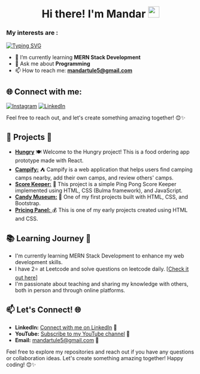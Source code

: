 <h1 align="center">Hi there! I'm Mandar
  <a href="https://github.com/sahilyeole" target="_self">
		<img src="https://media.giphy.com/media/hvRJCLFzcasrR4ia7z/giphy.gif" width="30" >
	</a>
</h1>

<h3 >My interests are : </h3>

[![Typing SVG](https://readme-typing-svg.herokuapp.com?font=Fira+Code&weight=600&pause=1000&color=D8F713&random=false&width=435&lines=Data+Structures+%26+Algorithms;Web+Development;Open+Source+Contributions)](https://git.io/typing-svg)

- 🌱 I’m currently learning **MERN Stack Development**
- 💬 Ask me about **Programming**
- 📫 How to reach me: **mandartule5@gmail.com**

## 🌐 Connect with me:
[![Instagram](https://img.shields.io/badge/Instagram-%23E4405F.svg?logo=Instagram&logoColor=white)](https://www.instagram.com/mandar_tule/) [![LinkedIn](https://img.shields.io/badge/LinkedIn-%230077B5.svg?logo=linkedin&logoColor=white)](https://www.linkedin.com/in/mandartule)

Feel free to reach out, and let's create something amazing together! 😊✨

## 🌱 Projects 🚀
- [**Hungry**](https://hungry-y.web.app) 🍽️ Welcome to the Hungry project! This is a food ordering app prototype made with React. 
- [**Campify:**](https://campify-05lq.onrender.com) ⛺️ Campify is a web application that helps users find camping camps nearby, add their own camps, and review others' camps.
- [**Score Keeper:**](https://mandartule.github.io/Project-Score_Keeper) 🏓 This project is a simple Ping Pong Score Keeper implemented using HTML, CSS (Bulma framework), and JavaScript. 
- [**Candy Museum:**](https://mandartule.github.io/Project-CandyMuseum/) 🍭 One of my first projects built with HTML, CSS, and Bootstrap. 
- [**Pricing Panel:** ](https://mandartule.github.io/Project-PricingPanel/)💰 This is one of my early projects created using HTML and CSS. 

## 📚 Learning Journey 🚀

- I'm currently learning MERN Stack Development to enhance my web development skills.
- I have  2⭐ at Leetcode and solve questions on leetcode daily.  [[Check it out here](https://leetcode.com/mandartule/)]
- I'm passionate about teaching and sharing my knowledge with others, both in person and through online platforms.

## 📫 Let's Connect! 🌐

- **LinkedIn:** [Connect with me on LinkedIn](https://www.linkedin.com/in/mandartule/) 💼
- **YouTube:** [Subscribe to my YouTube channel](<https://www.youtube.com/@mandartule>) 🎉
- **Email:** mandartule5@gmail.com 📧

Feel free to explore my repositories and reach out if you have any questions or collaboration ideas. Let's create something amazing together! Happy coding! 😊✨
